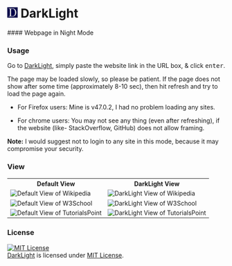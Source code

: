 <h1> <img src="https://github.com/MinhasKamal/DarkLight/raw/master/res/darklight-icon.png" width="24" height=auto /> DarkLight </h1>
#### Webpage in Night Mode

### Usage

Go to [DarkLight](), simply paste the website link in the URL box, & click <kbd>enter</kbd>. 

The page may be loaded slowly, so please be patient. If the page does not show after some time (approximately 8-10 sec), then hit refresh and try to load the page again.

- For Firefox users: Mine is v47.0.2, I had no problem loading any sites.

- For chrome users: You may not see any thing (even after refreshing), if the website (like- StackOverflow, GitHub) does not allow framing.

**Note:** I would suggest not to login to any site in this mode, because it may compromise your security.

### View
  <div align="center">
  <table>
  <tr>
  <th>Default View</th>
  <th>DarkLight View</th>
  </tr>
  <tr>
  <td><img src="https://cloud.githubusercontent.com/assets/5456665/22891984/3d4d78c8-f23b-11e6-8101-8e5650dc19eb.png" height="200" width=auto title="Default View of Wikipedia"></td>
  <td><img src="https://cloud.githubusercontent.com/assets/5456665/22891985/3d4fa652-f23b-11e6-979b-6b5b574e1783.png" height="200" width=auto title="DarkLight View of Wikipedia"></td>
  </tr>
  <tr>
  <td><img src="https://cloud.githubusercontent.com/assets/5456665/22891988/3d564368-f23b-11e6-8502-828608cfea80.png" height="200" width=auto title="Default View of W3School"></td>
  <td><img src="https://cloud.githubusercontent.com/assets/5456665/22891986/3d509b98-f23b-11e6-94d9-cc23577b8b87.png" height="200" width=auto title="DarkLight View of W3School"></td>
  </tr>
  <tr>
  <td><img src="https://cloud.githubusercontent.com/assets/5456665/22891987/3d527184-f23b-11e6-9550-669c6a4e9a34.png" height="200" width=auto title="Default View of TutorialsPoint"></td>
  <td><img src="https://cloud.githubusercontent.com/assets/5456665/22891983/3d4ca8d0-f23b-11e6-9bdd-be53743bc286.png" height="200" width=auto title="DarkLight View of TutorialsPoint"></td>
  </tr>
  </table>
  </div>

### License
<a rel="license" href="https://opensource.org/licenses/MIT"><img alt="MIT License" src="https://cloud.githubusercontent.com/assets/5456665/18950087/fbe0681a-865f-11e6-9552-e59d038d5913.png" width="60em" height=auto/></a><br/><a href="https://github.com/MinhasKamal/DarkLight">DarkLight</a> is licensed under <a rel="license" href="https://opensource.org/licenses/MIT">MIT License</a>.
